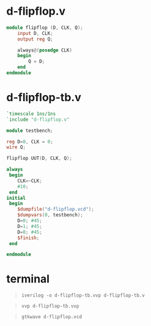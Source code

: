 # d-flipflop.v
```verilog
module flipflop (D, CLK, Q);
    input D, CLK;
    output reg Q;

    always@(posedge CLK)
    begin
        Q = D;
    end
endmodule
```
# d-flipflop-tb.v

```verilog
`timescale 1ns/1ns
`include "d-flipflop.v"

module testbench;

reg D=0, CLK = 0; 
wire Q;

flipflop UUT(D, CLK, Q);

always 
 begin
    CLK=~CLK;
    #10;
 end
initial
 begin
    $dumpfile("d-flipflop.vcd");
    $dumpvars(0, testbench);
    D=0; #45;
    D=1; #45;
    D=0; #45;
    $finish;
 end    

endmodule
```
# terminal

> `iverilog -o d-flipflop-tb.vvp d-flipflop-tb.v`

> `vvp d-flipflop-tb.vvp`

> `gtkwave d-flipflop.vcd`

